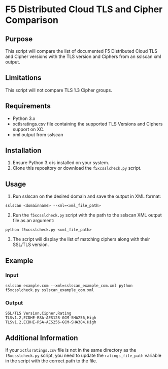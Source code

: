 # F5 Distributed Cloud TLS and Cipher Comparison

## Purpose

This script will compare the list of documented F5 Distributed Cloud TLS and Cipher versions with the TLS version and Ciphers from an sslscan xml output.

## Limitations

This script will not compare TLS 1.3 Cipher groups. 

## Requirements

-   Python 3.x
-   xctlsratings.csv file containing the supported TLS Versions and Ciphers support on XC.
-   xml output from sslscan

## Installation

1.  Ensure Python 3.x is installed on your system.
2.  Clone this repository or download the `f5xcsslcheck.py` script.

## Usage

1.  Run sslscan on the desired domain and save the output in XML format:
```shell
sslscan <domainname> --xml=<xml_file_path>
```

2.  Run the `f5xcsslcheck.py` script with the path to the sslscan XML output file as an argument:
```shell
python f5xcsslcheck.py <xml_file_path>
```
3.  The script will display the list of matching ciphers along with their SSL/TLS version.

## Example

### Input

```shell
sslscan example.com --xml=sslscan_example_com.xml python f5xcsslcheck.py sslscan_example_com.xml
```

### Output

```shell
SSL/TLS Version,Cipher,Rating
TLSv1.2,ECDHE-RSA-AES128-GCM-SHA256,High
TLSv1.2,ECDHE-RSA-AES256-GCM-SHA384,High
```

## Additional Information

If your `xctlsratings.csv` file is not in the same directory as the `f5xcsslcheck.py` script, you need to update the `ratings_file_path` variable in the script with the correct path to the file.
